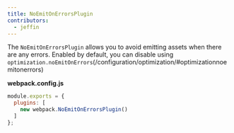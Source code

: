 ```yaml
---
title: NoEmitOnErrorsPlugin
contributors:
  - jeffin
---
```


The `NoEmitOnErrorsPlugin` allows you to avoid emitting assets when there are any errors. Enabled by default, you can disable using `optimization.noEmitOnErrors`(/configuration/optimization/#optimizationnoemitonerrors)

__webpack.config.js__

``` javascript
module.exports = {
  plugins: [
    new webpack.NoEmitOnErrorsPlugin()
  ]
};

```
